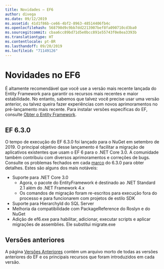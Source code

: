 ```yaml
---
title: Novidades – EF6
author: divega
ms.date: 09/12/2019
ms.assetid: 41d1f86b-ce66-4bf2-8963-48514406fb4c
ms.openlocfilehash: 568790d9c9bb7dd2213907bef8fa090710cd3ba0
ms.sourcegitcommit: cbaa6cc89bd71d5e0bcc891e55743f0e8ea3393b
ms.translationtype: HT
ms.contentlocale: pt-BR
ms.lasthandoff: 09/20/2019
ms.locfileid: "71149126"
---
```

# <a name="whats-new-in-ef6"></a>Novidades no EF6

É altamente recomendável que você use a versão mais recente lançada do Entity Framework para garantir os recursos mais recentes e maior estabilidade.
No entanto, sabemos que talvez você precise usar uma versão anterior, ou talvez queira fazer experiências com novos aprimoramentos no pré-lançamento mais recente.
Para instalar versões específicas do EF, consulte [Obter o Entity Framework](~/ef6/fundamentals/install.md).

## <a name="ef-630"></a>EF 6.3.0

O tempo de execução do EF 6.3.0 foi lançado para o NuGet em setembro de 2019. O principal objetivo desse lançamento é facilitar a migração de aplicativos existentes que usam o EF 6 para o .NET Core 3.0. A comunidade também contribuiu com diversos aprimoramentos e correções de bugs. Consulte os problemas fechados em cada [marco](https://github.com/aspnet/EntityFramework6/milestones?state=closed) do 6.3.0 para obter detalhes. Estes são alguns dos mais notáveis:

- Suporte para .NET Core 3.0
  - Agora, o pacote do EntityFramework é destinado ao .NET Standard 2.1 além do .NET Framework 4.x
  - Os comandos de migração foram re-escritos para execução fora do processo e para funcionarem com projetos de estilo SDK
- Suporte para HierarchyId do SQL Server
- Melhoria da compatibilidade com PackageReference do Roslyn e do NuGet
- Adição de ef6.exe para habilitar, adicionar, executar scripts e aplicar migrações de assemblies. Ele substitui migrate.exe

## <a name="past-releases"></a>Versões anteriores

A página [Versões Anteriores](past-releases.md) contém um arquivo morto de todas as versões anteriores do EF e os principais recursos que foram introduzidos em cada versão.
